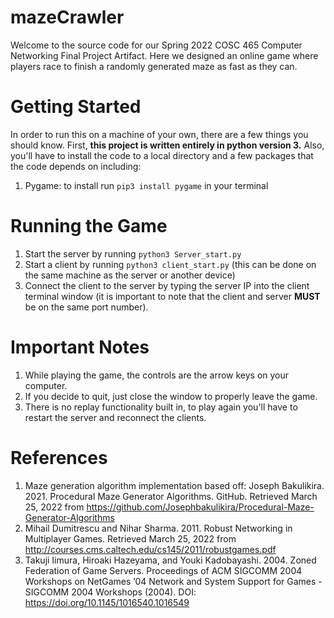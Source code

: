 # mazeCrawler
Welcome to the source code for our Spring 2022 COSC 465 Computer Networking Final Project Artifact. Here we designed an online game where players race to finish a randomly generated maze as fast as they can.

# Getting Started
In order to run this on a machine of your own, there are a few things you should know. First, **this project is written entirely in python version 3.** Also, you'll have to install the code to a local directory and a few packages that the code depends on including:
1. Pygame: to install run `pip3 install pygame` in your terminal

# Running the Game
1. Start the server by running `python3 Server_start.py`
1. Start a client by running `python3 client_start.py` (this can be done on the same machine as the server or another device)
1. Connect the client to the server by typing the server IP into the client terminal window (it is important to note that the client and server **MUST** be on the same port number).

# Important Notes
1. While playing the game, the controls are the arrow keys on your computer.
1. If you decide to quit, just close the window to properly leave the game.
1. There is no replay functionality built in, to play again you'll have to restart the server and reconnect the clients.

# References
1. Maze generation algorithm implementation based off: Joseph Bakulikira. 2021. Procedural Maze Generator Algorithms. GitHub. Retrieved March 25, 2022 from https://github.com/Josephbakulikira/Procedural-Maze-Generator-Algorithms
1. Mihail Dumitrescu and Nihar Sharma. 2011. Robust Networking in Multiplayer Games. Retrieved March 25, 2022 from http://courses.cms.caltech.edu/cs145/2011/robustgames.pdf
1. Takuji Iimura, Hiroaki Hazeyama, and Youki Kadobayashi. 2004. Zoned Federation of Game Servers. Proceedings of ACM SIGCOMM 2004 Workshops on NetGames ’04 Network and System Support for Games - SIGCOMM 2004 Workshops (2004). DOI: https://doi.org/10.1145/1016540.1016549
